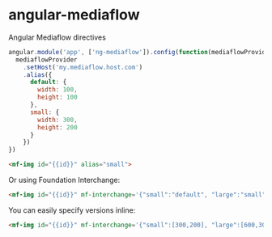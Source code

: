 angular-mediaflow
=================

Angular Mediaflow directives

```js
angular.module('app', ['ng-mediaflow']).config(function(mediaflowProvider) {
  mediaflowProvider
    .setHost('my.mediaflow.host.com')
    .alias({
      default: {
        width: 100,
        height: 100
      },
      small: {
        width: 300,
        height: 200
      }
    })
})
```

```html
<mf-img id="{{id}}" alias="small">
```

Or using Foundation Interchange:

```html
<mf-img id="{{id}}" mf-interchange='{"small":"default", "large":"small"}'>
```

You can easily specify versions inline:

```html
<mf-img id="{{id}}" mf-interchange='{"small":[300,200], "large":[600,300]}'>
```
